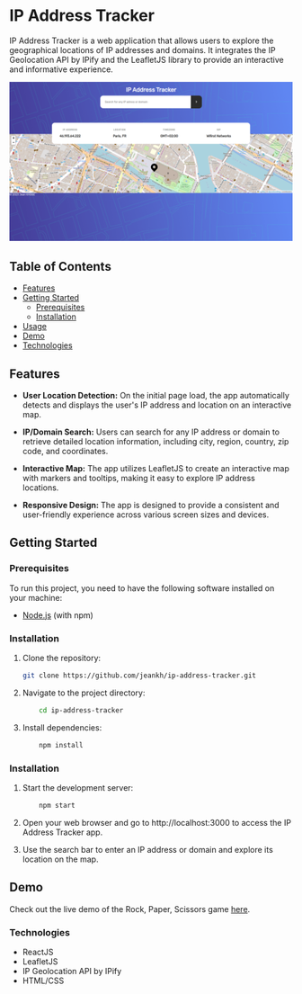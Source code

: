 # IP Address Tracker

IP Address Tracker is a web application that allows users to explore the geographical locations of IP addresses and domains. It integrates the IP Geolocation API by IPify and the LeafletJS library to provide an interactive and informative experience.

![Alt text](src/assets/app-view.png)

## Table of Contents

- [Features](#features)
- [Getting Started](#getting-started)
  - [Prerequisites](#prerequisites)
  - [Installation](#installation)
- [Usage](#usage)
- [Demo](#demo)
- [Technologies](#technologies)

## Features

- **User Location Detection:** On the initial page load, the app automatically detects and displays the user's IP address and location on an interactive map.

- **IP/Domain Search:** Users can search for any IP address or domain to retrieve detailed location information, including city, region, country, zip code, and coordinates.

- **Interactive Map:** The app utilizes LeafletJS to create an interactive map with markers and tooltips, making it easy to explore IP address locations.

- **Responsive Design:** The app is designed to provide a consistent and user-friendly experience across various screen sizes and devices.

## Getting Started

### Prerequisites

To run this project, you need to have the following software installed on your machine:

- [Node.js](https://nodejs.org/) (with npm)

### Installation

1. Clone the repository:

   ```bash
   git clone https://github.com/jeankh/ip-address-tracker.git
   ```

2. Navigate to the project directory:

   ```bash
       cd ip-address-tracker
   ```

3. Install dependencies:
   ```bash
       npm install
   ```

### Installation

1. Start the development server:

   ```bash
       npm start
   ```

2. Open your web browser and go to http://localhost:3000 to access the IP Address Tracker app.

3. Use the search bar to enter an IP address or domain and explore its location on the map.

## Demo

Check out the live demo of the Rock, Paper, Scissors game [here](https://ip-address-tracker.jean.khoge.fr/).

### Technologies

- ReactJS
- LeafletJS
- IP Geolocation API by IPify
- HTML/CSS
